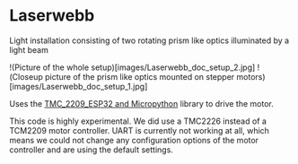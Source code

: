 # Laserwebb

Light installation consisting of two rotating prism like optics illuminated by a light beam

!(Picture of the whole setup)[images/Laserwebb_doc_setup_2.jpg]
!(Closeup picture of the prism like optics mounted on stepper motors)[images/Laserwebb_doc_setup_1.jpg]

Uses the [TMC_2209_ESP32 and Micropython](https://github.com/kjk25/TMC2209_ESP32) library to drive the motor.

This code is highly experimental. We did use a TMC2226 instead of a TCM2209 motor controller. UART is currently not working at all, which means 
we could not change any configuration options of the motor controller and are using the default settings.

